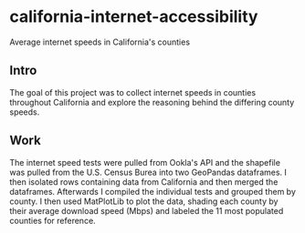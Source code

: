 # california-internet-accessibility
Average internet speeds in California's counties

## Intro
The goal of this project was to collect internet speeds in counties throughout
California and explore the reasoning behind the differing county speeds.
## Work
The internet speed tests were pulled from Ookla's API and the shapefile was pulled
from the U.S. Census Burea into two GeoPandas dataframes. I then isolated rows
containing data from California and then merged the dataframes. Afterwards I compiled the
individual tests and grouped them by county. I then used MatPlotLib to plot the data,
shading each county by their average download speed (Mbps) and labeled the 11
most populated counties for reference.
